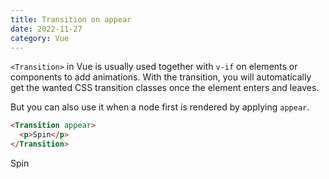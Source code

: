 ```yaml
---
title: Transition on appear
date: 2022-11-27
category: Vue
---
```


`<Transition>` in Vue is usually used together with `v-if` on elements or components to add animations. With the transition, you will automatically get the wanted CSS transition classes once the element enters and leaves.

But you can also use it when a node first is rendered by applying `appear`.

```html
<Transition appear>
  <p>Spin</p>
</Transition>
```

<Transition appear>
  <p class="spin">Spin</p>
</Transition>

<style scoped>
.v-enter-active {
  transition: all 8s ease-in;
}

.v-enter-from {
  rotate: 2000deg;
}

.spin {
  width: fit-content;
}
</style>
